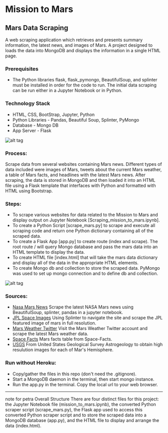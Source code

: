 # Mission to Mars 

## Mars Data Scraping
A web scraping application which retrieves and presents summary information, the latest news, and images of Mars. A project designed to loads the data into MongoDB and displays the information in a single HTML page. 

### Prerequisites
- The Python libraries flask, flask_pymongo, BeautifulSoup, and splinter must be installed in order for the code to run. The initial data scraping can be run either in a Jupyter Notebook or in Python.

### Technology Stack 
- HTML, CSS, BootStrap, Jupyter, Python
- Python Libraries - Pandas, Beautiful Soup, Splinter, PyMongo
- Database - Mongo DB
- App Server - Flask

![alt tag](https://github.com/PetraLee2019/Mission_to_Mars/blob/master/Images/Final_Screenshot_1.png?raw=true)

### Process:
Scrape data from several websites containing Mars news. Different types of data included were images of Mars, tweets about the current Mars weather, a table of Mars facts, and headlines with the latest Mars news. After scraping, the data is stored in MongoDB and then loaded it into an HTML file using a Flask template that interfaces with Python and formatted with HTML using Bootstrap.

### Steps:
- To scrape various websites for data related to the Mission to Mars and display output on Jupyter Notebook [Scraping_mission_to_mars.ipynb].
- To create a Python Script [scrape_mars.py] to scrape and execute all scraping code and return one Python dictionary containing all of the scraped data.
- To create a Flask App [app.py] to create route (index and scrape). The root route / will query Mongo database and pass the mars data into an HTML template to display the data.
- To create HTML file [index.html] that will take the mars data dictionary and display all of the data in the appropriate HTML elements.
- To create Mongo db and collection to store the scraped data. PyMongo was used to set up mongo connection and to define db and collection.

![alt tag](https://github.com/PetraLee2019/Mission_to_Mars/blob/master/Images/Final_Screenshot_3.png)

### Sources:
- [Nasa Mars News](https://mars.nasa.gov/news/)
Scrape the latest NASA Mars news using BeautifulSoup, splinter, pandas in a jupyter notebook.
- [JPL Space Images](https://www.jpl.nasa.gov/spaceimages/?search=&category=Mars)
Using Splinter to navigate the site and scrape the JPL featured image of mars in full resolution.
- [Mars Weather Twitter](https://twitter.com/marswxreport?lang=en)
Visit the Mars Weather Twitter account and scrape the latest Mars weather data.
- [Space Facts](https://space-facts.com/mars/) 
Mars facts table from Space-Facts.
- [USGS](https://astrogeology.usgs.gov/search/results?q=hemisphere+enhanced&k1=target&v1=Mars)
From United States Geological Survey Astrogeology to obtain high resulution images for each of Mar's Hemisphere. 

### Run without Heroku:
- Copy/gather the files in this repo (don't need the .gitignore).
- Start a MongoDB daemon in the terminal, then start mongo instance.
- Run the app.py in the terminal. Copy the local url to your web browser.



------------------
note for petra 
Overall Structure
There are four distinct files for this project: the Jupyter Notebook file (mission_to_mars.ipynb), the converted Python scraper script (scrape_mars.py), the Flask app used to access this converted Python scraper script and to store the scraped data into a MongoDB database (app.py), and the HTML file to display and arrange the data (index.html).
